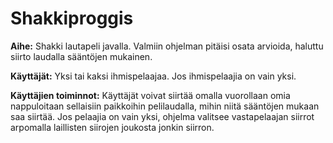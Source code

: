# Shakkiproggis

**Aihe:** Shakki lautapeli javalla. Valmiin ohjelman pitäisi osata arvioida, haluttu siirto laudalla sääntöjen mukainen.


**Käyttäjät:** Yksi tai kaksi ihmispelaajaa. Jos ihmispelaajia on vain yksi. 

**Käyttäjien toiminnot:** Käyttäjät voivat siirtää omalla vuorollaan omia nappuloitaan sellaisiin paikkoihin pelilaudalla, mihin niitä sääntöjen mukaan saa siirtää. Jos pelaajia on vain yksi, ohjelma valitsee vastapelaajan siirrot arpomalla laillisten siirojen joukosta jonkin siirron.

